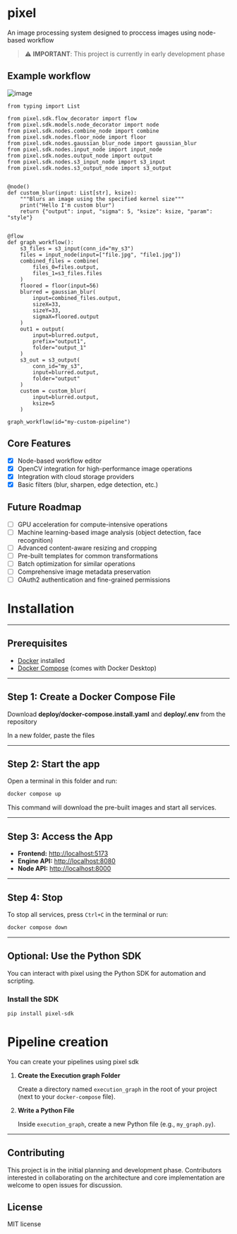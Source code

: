 # pixel
An image processing system designed to proccess images using node-based workflow

> ⚠️ **IMPORTANT**: This project is currently in early development phase

## Example workflow
![image](https://github.com/user-attachments/assets/a4c38118-e976-42d3-b599-abfa7d92621f)

```
from typing import List

from pixel.sdk.flow_decorator import flow
from pixel.sdk.models.node_decorator import node
from pixel.sdk.nodes.combine_node import combine
from pixel.sdk.nodes.floor_node import floor
from pixel.sdk.nodes.gaussian_blur_node import gaussian_blur
from pixel.sdk.nodes.input_node import input_node
from pixel.sdk.nodes.output_node import output
from pixel.sdk.nodes.s3_input_node import s3_input
from pixel.sdk.nodes.s3_output_node import s3_output


@node()
def custom_blur(input: List[str], ksize):
    """Blurs an image using the specified kernel size"""
    print("Hello I'm custom blur")
    return {"output": input, "sigma": 5, "ksize": ksize, "param": "style"}


@flow
def graph_workflow():
    s3_files = s3_input(conn_id="my_s3")
    files = input_node(input=["file.jpg", "file1.jpg"])
    combined_files = combine(
        files_0=files.output,
        files_1=s3_files.files
    )
    floored = floor(input=56)
    blurred = gaussian_blur(
        input=combined_files.output,
        sizeX=33,
        sizeY=33,
        sigmaX=floored.output
    )
    out1 = output(
        input=blurred.output,
        prefix="output1",
        folder="output_1"
    )
    s3_out = s3_output(
        conn_id="my_s3",
        input=blurred.output,
        folder="output"
    )
    custom = custom_blur(
        input=blurred.output,
        ksize=5
    )

graph_workflow(id="my-custom-pipeline")
```

## Core Features

- [x] Node-based workflow editor
- [x] OpenCV integration for high-performance image operations
- [x] Integration with cloud storage providers
- [x] Basic filters (blur, sharpen, edge detection, etc.)

## Future Roadmap

- [ ] GPU acceleration for compute-intensive operations
- [ ] Machine learning-based image analysis (object detection, face recognition)
- [ ] Advanced content-aware resizing and cropping
- [ ] Pre-built templates for common transformations
- [ ] Batch optimization for similar operations
- [ ] Comprehensive image metadata preservation
- [ ] OAuth2 authentication and fine-grained permissions

# Installation
---
## Prerequisites
- [Docker](https://docs.docker.com/get-docker/) installed
- [Docker Compose](https://docs.docker.com/compose/install/) (comes with Docker Desktop)

---

## Step 1: Create a Docker Compose File

Download **deploy/docker-compose.install.yaml** and **deploy/.env** from the repository

In a new folder, paste the files

---

## Step 2: Start the app

Open a terminal in this folder and run:

```sh
docker compose up
```

This command will download the pre-built images and start all services.

---

## Step 3: Access the App

- **Frontend:** [http://localhost:5173](http://localhost:5173)
- **Engine API:** [http://localhost:8080](http://localhost:8080)
- **Node API:** [http://localhost:8000](http://localhost:8000)

---

## Step 4: Stop

To stop all services, press `Ctrl+C` in the terminal or run:

```sh
docker compose down
```

---

## Optional: Use the Python SDK

You can interact with pixel using the Python SDK for automation and scripting.

### Install the SDK

```sh
pip install pixel-sdk
```

# Pipeline creation

You can create your pipelines using pixel sdk

1. **Create the Execution graph Folder**

   Create a directory named `execution_graph` in the root of your project (next to your `docker-compose` file).

2. **Write a Python File**

   Inside `execution_graph`, create a new Python file (e.g., `my_graph.py`).

---

## Contributing

This project is in the initial planning and development phase. Contributors interested in collaborating on the architecture and core implementation are welcome to open issues for discussion.

## License

MIT license
